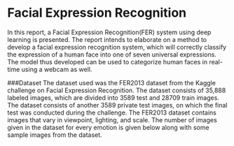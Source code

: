 # Facial Expression Recognition

In this report, a Facial Expression Recognition(FER) system using deep learning is presented. The report intends to elaborate on a method to develop a facial expression recognition system, which will correctly classify the expression of a human face into one of seven universal expressions. The model thus developed can be used to categorize human faces in real-time using a webcam as well.

###Dataset
The dataset used was the FER2013 dataset from the Kaggle challenge on Facial Expression Recognition. The dataset consists of 35,888 labeled images, which are divided into 3589 test and 28709 train images. The dataset consists of another 3589 private test images, on which the final test was conducted during the challenge. The FER2013 dataset contains images that vary in viewpoint, lighting, and scale. The number of images given in the dataset for every emotion is given below along with some sample images from the dataset.



